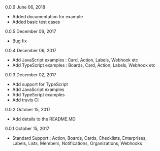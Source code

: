 0.0.6 June 06, 2018
  - Added documentation for example
  - Added basic test cases
  
0.0.5 December 06, 2017
  - Bug fix
  
0.0.4 December 06, 2017
  - Add JavaScript examples : Card, Action, Labels, Webhook etc
  - Add TypeScript examples : Boards, Card, Action, Labels, Webhook etc

0.0.3 December 02, 2017
  - Add support for TypeScript
  - Add JavaScript examples
  - Add TypeScript examples
  - Add travis CI

0.0.2 October 15, 2017
  - Add details to the README.MD
  
0.0.1 October 15, 2017
  - Standard Support : Action, Boards, Cards, Checklists, Enterprises, Labels, Lists, Members, Notifications, Organizations, Webhooks